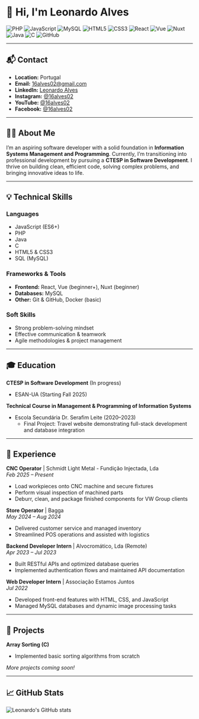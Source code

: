 # 👋 Hi, I'm Leonardo Alves

<!-- Tech Badges -->
![PHP](https://img.shields.io/badge/PHP-8.0-blue?logo=php)
![JavaScript](https://img.shields.io/badge/JavaScript-ES6+-f7df1e?logo=javascript&logoColor=black)
![MySQL](https://img.shields.io/badge/MySQL-5.7-4479a1?logo=mysql)
![HTML5](https://img.shields.io/badge/HTML5-E34F26?logo=html5)
![CSS3](https://img.shields.io/badge/CSS3-1572B6?logo=css3)
![React](https://img.shields.io/badge/React-18-blue?logo=react)
![Vue](https://img.shields.io/badge/Vue.js-Basic-brightgreen?logo=vue.js)
![Nuxt](https://img.shields.io/badge/Nuxt-Basic-00DC82?logo=nuxt.js)
![Java](https://img.shields.io/badge/Java-17-red?logo=java)
![C](https://img.shields.io/badge/C-ISO/ANSI-blue?logo=c)
![GitHub](https://img.shields.io/badge/GitHub-Profile-black?logo=github)

---

## 📬 Contact
- **Location:** Portugal  
- **Email:** [16alves02@gmail.com](mailto:16alves02@gmail.com)  
- **LinkedIn:** [Leonardo Alves](https://www.linkedin.com/in/leonardo-alves-502ba8291/)  
- **Instagram:** [@16alves02](https://www.instagram.com/16alves02/)  
- **YouTube:** [@16alves02](https://www.youtube.com/@16alves02)  
- **Facebook:** [@16alves02](https://www.facebook.com/profile.php?id=61557924755370)  

---

## 👨‍💻 About Me
I’m an aspiring software developer with a solid foundation in **Information Systems Management and Programming**. Currently, I’m transitioning into professional development by pursuing a **CTESP in Software Development**. I thrive on building clean, efficient code, solving complex problems, and bringing innovative ideas to life.

---

## 💡 Technical Skills

### Languages
- JavaScript (ES6+)  
- PHP  
- Java  
- C  
- HTML5 & CSS3  
- SQL (MySQL)  

### Frameworks & Tools
- **Frontend:** React, Vue (beginner+), Nuxt (beginner)  
- **Databases:** MySQL  
- **Other:** Git & GitHub, Docker (basic)  

### Soft Skills
- Strong problem-solving mindset  
- Effective communication & teamwork  
- Agile methodologies & project management  

---

## 🎓 Education

**CTESP in Software Development** (In progress)  
- ESAN-UA (Starting Fall 2025)  

**Technical Course in Management & Programming of Information Systems**  
- Escola Secundária Dr. Serafim Leite (2020–2023)  
  - Final Project: Travel website demonstrating full-stack development and database integration  

---

## 💼 Experience

**CNC Operator** | Schmidt Light Metal - Fundição Injectada, Lda  
*Feb 2025 – Present*  
- Load workpieces onto CNC machine and secure fixtures  
- Perform visual inspection of machined parts  
- Deburr, clean, and package finished components for VW Group clients  

**Store Operator** | Bagga  
*May 2024 – Aug 2024*  
- Delivered customer service and managed inventory  
- Streamlined POS operations and assisted with logistics  

**Backend Developer Intern** | Alvocromático, Lda (Remote)  
*Apr 2023 – Jul 2023*  
- Built RESTful APIs and optimized database queries  
- Implemented authentication flows and maintained API documentation  

**Web Developer Intern** | Associação Estamos Juntos  
*Jul 2022*  
- Developed front-end features with HTML, CSS, and JavaScript  
- Managed MySQL databases and dynamic image processing tasks  

---

## 🚀 Projects 

**Array Sorting (C)**  
- Implemented basic sorting algorithms from scratch  

*More projects coming soon!*

---

## 📈 GitHub Stats

![Leonardo's GitHub stats](https://github-readme-stats.vercel.app/api?username=16alves02&show_icons=true&theme=github_dark)
